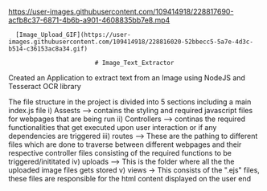 

https://user-images.githubusercontent.com/109414918/228817690-acfb8c37-6871-4b6b-a901-4608835bb7e8.mp4                                     
                                     
      [Image_Upload_GIF](https://user-images.githubusercontent.com/109414918/228816020-52bbecc5-5a7e-4d3c-b514-c36153ac8a34.gif)

                            # Image_Text_Extractor
Created an Application to extract text from an Image using NodeJS and Tesseract OCR library

The file structure in the project is divided into 5 sections including a main index.js file
   i) Assests --> contains the styling and required javascript files for webpages that are being run
   ii) Controllers --> continas the required functionalities that get executed upon user interaction or if any dependencies are triggered
   iii) routes --> These are the pathing to different files which are done to traverse between different webpages and their respective
                   controller files consisting of the required functions to be triggered/inititated
   iv) uploads --> This is the folder where all the the uploaded image files gets stored
   v) views -> This consists of the ".ejs" files, these files are responsible for the html content displayed on the user end 
